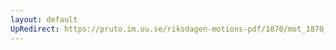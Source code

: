 ```yaml
---
layout: default
UpRedirect: https://pruto.im.uu.se/riksdagen-motions-pdf/1870/mot_1870__ak__109/mot_1870__ak__109-002.pdf
---
```

